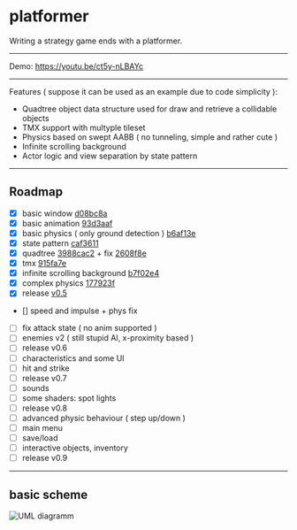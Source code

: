 # platformer
Writing a strategy game ends with a platformer.

---
Demo:
https://youtu.be/ct5y-nLBAYc

---

Features ( suppose it can be used as an example due to code simplicity ):
- Quadtree object data structure used for draw and retrieve a collidable objects
- TMX support with multyple tileset
- Physics based on swept AABB ( no tunneling, simple and rather cute )
- Infinite scrolling background
- Actor logic and view separation by state pattern

---
## Roadmap

- [x] basic window [d08bc8a](https://github.com/shinomontaz/platformer/commit/d08bc8a90989e59778464a673b8307bdc85823e1)
- [x] basic animation [93d3aaf](https://github.com/shinomontaz/platformer/commit/93d3aafb731cb7099739c0935e4508dc384d8a29)
- [x] basic physics ( only ground detection ) [b6af13e](https://github.com/shinomontaz/platformer/commit/b6af13edb2bd57ed6282213f25f8fea41daf5768)
- [x] state pattern [caf3611](https://github.com/shinomontaz/platformer/commit/caf3611876c02b252a30f2b6ce3ef5ff69f2e222)
- [x] quadtree [3988cac2](https://github.com/shinomontaz/platformer/commit/3988cac2f6cd5dcc358ba8fd7d92ca76ebd61d0b) + fix [2608f8e](https://github.com/shinomontaz/platformer/commit/2608f8e3e9248eef0d19ee2822c3745d01171a29)
- [x] tmx [915fa7e](https://github.com/shinomontaz/platformer/commit/915fa7e05eb937ae8ff9a45663be39b7fd078b9e)
- [x] infinite scrolling background [b7f02e4](https://github.com/shinomontaz/platformer/commit/b7f02e4e39a7ee3b52e6bfac670fafec2db88d08)
- [x] complex physics [177923f](https://github.com/shinomontaz/platformer/commit/177923f1fd371e6e4e0cb3e8160be445a302b295)
- [x] release [v0.5](https://github.com/shinomontaz/platformer/releases/tag/v0.5.0)
- [] speed and impulse + phys fix
- [ ] fix attack state ( no anim supported )
- [ ] enemies v2 ( still stupid AI, x-proximity based )
- [ ] release v0.6
- [ ] characteristics and some UI
- [ ] hit and strike
- [ ] release v0.7
- [ ] sounds
- [ ] some shaders: spot lights
- [ ] release v0.8
- [ ] advanced physic behaviour ( step up/down )
- [ ] main menu
- [ ] save/load
- [ ] interactive objects, inventory
- [ ] release v0.9

---
## basic scheme
![UML diagramm](https://raw.github.com/shinomontaz/platformer/master/docs/diagramm-todo.png?raw=true)
